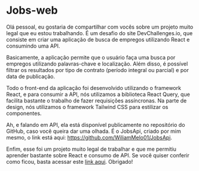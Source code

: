 # Jobs-web

Olá pessoal, eu gostaria de compartilhar com vocês sobre um projeto muito legal que eu estou trabalhando. É um desafio do site DevChallenges.io, que consiste em criar uma aplicação de busca de empregos utilizando React e consumindo uma API.

Basicamente, a aplicação permite que o usuário faça uma busca por empregos utilizando palavras-chave e localização. Além disso, é possível filtrar os resultados por tipo de contrato (período integral ou parcial) e por data de publicação.

Todo o front-end da aplicação foi desenvolvido utilizando o framework React, e para consumir a API, nós utilizamos a biblioteca React Query, que facilita bastante o trabalho de fazer requisições assíncronas. Na parte de design, nós utilizamos o framework Tailwind CSS para estilizar os componentes.

Ah, e falando em API, ela está disponível publicamente no repositório do GitHub, caso você queira dar uma olhada. É o JobsApi, criado por mim mesmo, o link está aqui: https://github.com/WiliamMelo01/JobsApi.

Enfim, esse foi um projeto muito legal de trabalhar e que me permitiu aprender bastante sobre React e consumo de API. Se você quiser conferir como ficou, basta acessar este [link aqui](https://jobs-b0k1s3g6o-wiliammelo01.vercel.app/). Obrigado!
